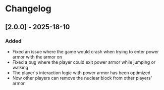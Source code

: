 # Changelog

## [2.0.0] - 2025-18-10

### Added
- Fixed an issue where the game would crash when trying to enter power armor with the armor on
- Fixed a bug where the player could exit power armor while jumping or walking
- The player's interaction logic with power armor has been optimized
- Now other players can remove the nuclear block from other players' armor